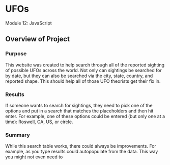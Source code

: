 # UFOs
Module 12: JavaScript

## **Overview of Project**

### **Purpose**

This website was created to help search through all of the reported sighting of possible UFOs across the world. Not only can sightings be searched for by date, but they can also be searched via the city, state, country, and reported shape. This should help all of those UFO theorists get their fix in.

### **Results**

If someone wants to search for sightings, they need to pick one of the options and put in a search that matches the placeholders and then hit enter. For example, one of these options could be entered (but only one at a time): Roswell, CA, US, or circle.

### **Summary**

While this search table works, there could always be improvements. For example, as you type results could autopopulate from the data. This way you might not even need to 
